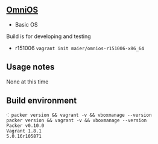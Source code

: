 ## [OmniOS](http://omnios.omniti.com)

* Basic OS

Build is for developing and testing

* r151006 `vagrant init maier/omnios-r151006-x86_64`

## Usage notes

None at this time

## Build environment

```shell
⁖ packer version && vagrant -v && vboxmanage --version
packer version && vagrant -v && vboxmanage --version
Packer v0.10.0
Vagrant 1.8.1
5.0.16r105871
```
